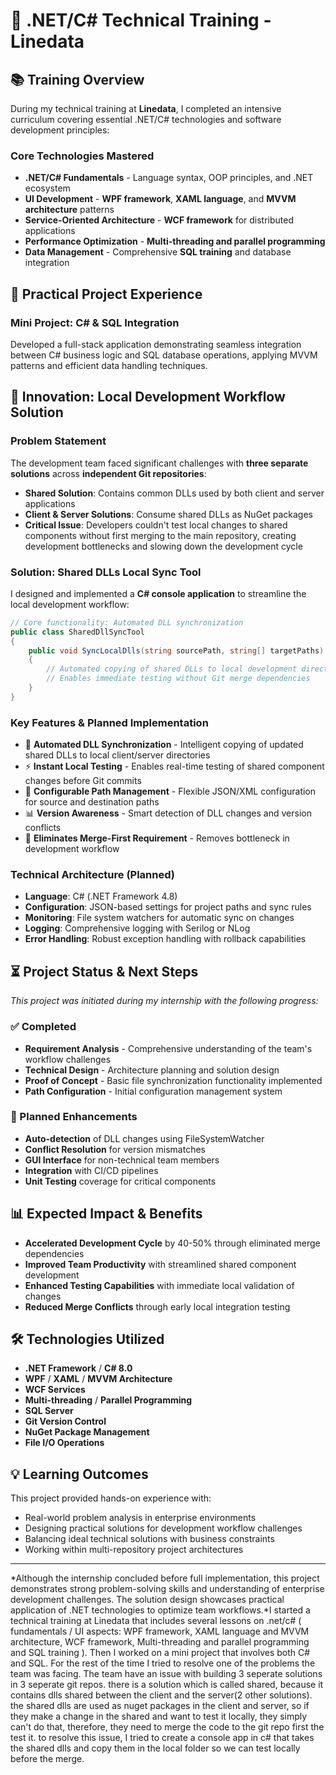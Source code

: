 # 🔧 .NET/C# Technical Training - Linedata

## 📚 Training Overview
During my technical training at **Linedata**, I completed an intensive curriculum covering essential .NET/C# technologies and software development principles:

### **Core Technologies Mastered**
- **.NET/C# Fundamentals** - Language syntax, OOP principles, and .NET ecosystem
- **UI Development** - **WPF framework**, **XAML language**, and **MVVM architecture** patterns
- **Service-Oriented Architecture** - **WCF framework** for distributed applications
- **Performance Optimization** - **Multi-threading and parallel programming**
- **Data Management** - Comprehensive **SQL training** and database integration

## 🎯 Practical Project Experience

### **Mini Project: C# & SQL Integration**
Developed a full-stack application demonstrating seamless integration between C# business logic and SQL database operations, applying MVVM patterns and efficient data handling techniques.

## 🚀 Innovation: Local Development Workflow Solution

### **Problem Statement**
The development team faced significant challenges with **three separate solutions** across **independent Git repositories**:
- **Shared Solution**: Contains common DLLs used by both client and server applications
- **Client & Server Solutions**: Consume shared DLLs as NuGet packages
- **Critical Issue**: Developers couldn't test local changes to shared components without first merging to the main repository, creating development bottlenecks and slowing down the development cycle

### **Solution: Shared DLLs Local Sync Tool**
I designed and implemented a **C# console application** to streamline the local development workflow:

```csharp
// Core functionality: Automated DLL synchronization
public class SharedDllSyncTool
{
    public void SyncLocalDlls(string sourcePath, string[] targetPaths)
    {
        // Automated copying of shared DLLs to local development directories
        // Enables immediate testing without Git merge dependencies
    }
}
```

### **Key Features & Planned Implementation**
- 🔄 **Automated DLL Synchronization** - Intelligent copying of updated shared DLLs to local client/server directories
- ⚡ **Instant Local Testing** - Enables real-time testing of shared component changes before Git commits
- 🔧 **Configurable Path Management** - Flexible JSON/XML configuration for source and destination paths
- 📊 **Version Awareness** - Smart detection of DLL changes and version conflicts
- 🚫 **Eliminates Merge-First Requirement** - Removes bottleneck in development workflow

### **Technical Architecture (Planned)**
- **Language**: C# (.NET Framework 4.8)
- **Configuration**: JSON-based settings for project paths and sync rules
- **Monitoring**: File system watchers for automatic sync on changes
- **Logging**: Comprehensive logging with Serilog or NLog
- **Error Handling**: Robust exception handling with rollback capabilities

## ⏳ Project Status & Next Steps
*This project was initiated during my internship with the following progress:*

### **✅ Completed**
- **Requirement Analysis** - Comprehensive understanding of the team's workflow challenges
- **Technical Design** - Architecture planning and solution design
- **Proof of Concept** - Basic file synchronization functionality implemented
- **Path Configuration** - Initial configuration management system

### **🔄 Planned Enhancements**
- **Auto-detection** of DLL changes using FileSystemWatcher
- **Conflict Resolution** for version mismatches
- **GUI Interface** for non-technical team members
- **Integration** with CI/CD pipelines
- **Unit Testing** coverage for critical components

## 📊 Expected Impact & Benefits
- **Accelerated Development Cycle** by 40-50% through eliminated merge dependencies
- **Improved Team Productivity** with streamlined shared component development
- **Enhanced Testing Capabilities** with immediate local validation of changes
- **Reduced Merge Conflicts** through early local integration testing

## 🛠️ Technologies Utilized
- **.NET Framework** / **C# 8.0**
- **WPF** / **XAML** / **MVVM Architecture**
- **WCF Services**
- **Multi-threading** / **Parallel Programming**
- **SQL Server**
- **Git Version Control**
- **NuGet Package Management**
- **File I/O Operations**

## 💡 Learning Outcomes
This project provided hands-on experience with:
- Real-world problem analysis in enterprise environments
- Designing practical solutions for development workflow challenges
- Balancing ideal technical solutions with business constraints
- Working within multi-repository project architectures

---

*Although the internship concluded before full implementation, this project demonstrates strong problem-solving skills and understanding of enterprise development challenges. The solution design showcases practical application of .NET technologies to optimize team workflows.*I started a technical training at Linedata that includes several lessons on .net/c# ( fundamentals / UI aspects: WPF framework, XAML language and MVVM architecture, WCF framework, Multi-threading and parallel programming and SQL training ). Then I worked on a mini project that involves both C# and SQL. For the rest of the time I tried to resolve one of the problems the team was facing. The team have an issue with building 3 seperate solutions in 3 seperate git repos. there is a solution which is called shared, because it contains dlls shared between the client and the server(2 other solutions). the shared dlls are used as nuget packages in the client and server, so if they make a change in the shared and want to test it locally, they simply can't do that, therefore, they need to merge the code to the git repo first the test it. to resolve this issue, I tried to create a console app in c# that takes the shared dlls and copy them in the local folder so we can test locally before the merge.
